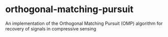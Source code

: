 # orthogonal-matching-pursuit
An implementation of the Orthogonal Matching Pursuit (OMP) algorithm for recovery of signals in compressive sensing
